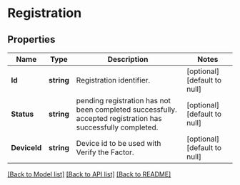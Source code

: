 # Registration

## Properties
Name | Type | Description | Notes
------------ | ------------- | ------------- | -------------
**Id** | **string** | Registration identifier. | [optional] [default to null]
**Status** | **string** | pending registration has not been completed successfully. accepted registration has successfully completed. | [optional] [default to null]
**DeviceId** | **string** | Device id to be used with Verify the Factor. | [optional] [default to null]

[[Back to Model list]](../README.md#documentation-for-models) [[Back to API list]](../README.md#documentation-for-api-endpoints) [[Back to README]](../README.md)


